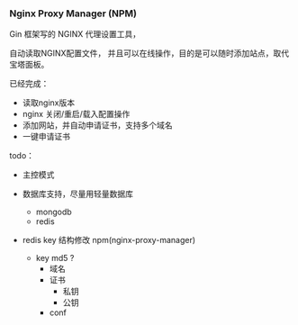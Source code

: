 ### Nginx Proxy Manager (NPM)

Gin 框架写的 NGINX 代理设置工具，

自动读取NGINX配置文件， 并且可以在线操作，目的是可以随时添加站点，取代宝塔面板。

已经完成：

- 读取nginx版本
- nginx 关闭/重启/载入配置操作
- 添加网站，并自动申请证书，支持多个域名
- 一键申请证书

todo：
- 主控模式
- 数据库支持，尽量用轻量数据库
  - mongodb
  - redis
  
- redis key 结构修改 npm(nginx-proxy-manager)
  - key md5 ?
    - 域名
    - 证书
        - 私钥
        - 公钥
    - conf